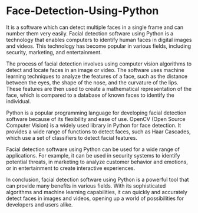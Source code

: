 # Face-Detection-Using-Python
It is a software which can detect multiple faces in a single frame and can number them very easily.
Facial detection software using Python is a technology that enables computers to identify human faces in digital images and videos. This technology has become popular in various fields, including security, marketing, and entertainment.

The process of facial detection involves using computer vision algorithms to detect and locate faces in an image or video. The software uses machine learning techniques to analyze the features of a face, such as the distance between the eyes, the shape of the nose, and the curvature of the lips. These features are then used to create a mathematical representation of the face, which is compared to a database of known faces to identify the individual.

Python is a popular programming language for developing facial detection software because of its flexibility and ease of use. OpenCV (Open Source Computer Vision) is a widely used library in Python for face detection. It provides a wide range of functions to detect faces, such as Haar Cascades, which use a set of classifiers to detect facial features.

Facial detection software using Python can be used for a wide range of applications. For example, it can be used in security systems to identify potential threats, in marketing to analyze customer behavior and emotions, or in entertainment to create interactive experiences.

In conclusion, facial detection software using Python is a powerful tool that can provide many benefits in various fields. With its sophisticated algorithms and machine learning capabilities, it can quickly and accurately detect faces in images and videos, opening up a world of possibilities for developers and users alike.
